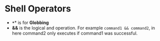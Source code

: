 # Shell Operators
 - **`*`*** is for **Globbing**
 - **&&** is the logical and operation. For example `command1 && command2`, in here command2 only executes if command1 was successful.

